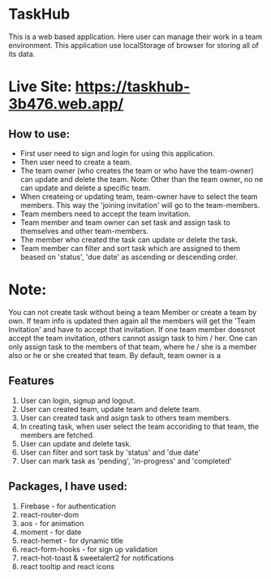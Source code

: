 # TaskHub 

This is a web based application. Here user can manage their work in a team environment. This application
use localStorage of browser for storing all of its data.

# Live Site: https://taskhub-3b476.web.app/

## How to use:
* First user need to sign and login for using this application.
* Then user need to create a team.
* The team owner (who creates the team or who have the team-owner) can update and delete the team.
Note: Other than the team owner, no ne can update and delete a specific team.
* When createing or updating team, team-owner have to select the team members. This way the 'joining invitation'
will go to the team-members.
* Team members need to accept the team invitation.
* Team member and team owner can set task and assign task to themselves and other team-members.
* The member who created the task can update or delete the task.
* Team member can filter and sort task which are assigned to them beased on 'status', 'due date' as ascending or descending order.

# Note: 
You can not create task without being a team Member or create a team by own. If team info is updated then again all the members will get the 'Team Invitation' and have to accept that invitation. If one team member doesnot accept the team invitation, others cannot assign task to him / her. One can only assign task to the members of that team, where he / she is a member also or he or she created that team. By default, team owner is a 

## Features
1. User can login, signup and logout.
2. User can created team, update team and delete team.
3. User can created task and asign task to others team members.
4. In creating task, when user select the team accoriding to that team, the members are fetched.
5. User can update and delete task.
6. User can filter and sort task by 'status' and 'due date'
7. User can mark task as 'pending', 'in-progress' and 'completed'


## Packages, I have used:
1. Firebase - for authentication
2. react-router-dom
3. aos - for animation
4. moment - for date
5. react-hemet - for dynamic title
6. react-form-hooks - for sign up validation
7. react-hot-toast & sweetalert2 for notifications
8. react tooltip and react icons

